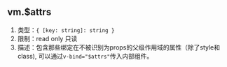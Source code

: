 
## vm.$attrs
1. 类型：`{ [key: string]: string }`
2. 限制：read only 只读
3. 描述：包含那些绑定在不被识别为props的父级作用域的属性（除了style和class), 可以通过`v-bind="$attrs"`传入内部组件。